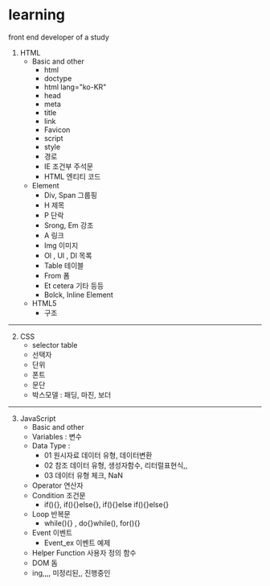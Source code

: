 # learning
front end developer of a study

1. HTML
    - Basic and other
        + html
        + doctype
        + html lang="ko-KR"
        + head
        + meta
        + title
        + link
        + Favicon
        + script
        + style
        + 경로
        + IE 조건부 주석문
        + HTML 엔티티 코드
    - Element
        + Div, Span 그룹핑
        + H 제목
        + P 단락
        + Srong, Em 강조
        + A 링크
        + Img 이미지
        + Ol , Ul , Dl 목록
        + Table 테이블
        + From 폼
        + Et cetera 기타 등등
        + Bolck, Inline Element
    - HTML5
        + 구조


---


2. CSS
    - selector table
    - 선택자
    - 단위
    - 폰트
    - 문단
    - 박스모델 : 패딩, 마진, 보더

---

3. JavaScript
    - Basic and other
    - Variables : 변수
    - Data Type :
        + 01 원시자료 데이터 유형, 데이터변환
        + 02 참조 데이터 유형, 생성자함수, 리터럴표현식,,
        + 03 데이터 유형 체크, NaN
    - Operator 연산자
    - Condition 조건문 
        + if(){}, if(){}else{}, if(){}else if(){}else{}
    - Loop 반복문
        + while(){} , do{}while(), for(){}
    - Event 이벤트
        + Event_ex 이벤트 예제
    - Helper Function 사용자 정의 함수
    - DOM 돔
    - ing,,,, 미정리된,, 진행중인
